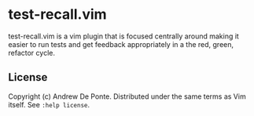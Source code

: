 # test-recall.vim

test-recall.vim is a vim plugin that is focused centrally around making it
easier to run tests and get feedback appropriately in a the red, green,
refactor cycle. 

## License

Copyright (c) Andrew De Ponte. Distributed under the same terms as Vim itself.
See `:help license`.
